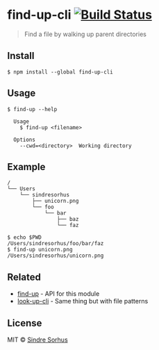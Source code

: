 # find-up-cli [![Build Status](https://travis-ci.org/sindresorhus/find-up-cli.svg?branch=master)](https://travis-ci.org/sindresorhus/find-up-cli)

> Find a file by walking up parent directories


## Install

```
$ npm install --global find-up-cli
```


## Usage

```
$ find-up --help

  Usage
    $ find-up <filename>

  Options
    --cwd=<directory>  Working directory
```


## Example

```
/
└── Users
    └── sindresorhus
        ├── unicorn.png
        └── foo
            └── bar
                ├── baz
                └── faz
```

```
$ echo $PWD
/Users/sindresorhus/foo/bar/faz
$ find-up unicorn.png
/Users/sindresorhus/unicorn.png
```


## Related

- [find-up](https://github.com/sindresorhus/find-up) - API for this module
- [look-up-cli](https://github.com/lydell/look-up-cli) - Same thing but with file patterns


## License

MIT © [Sindre Sorhus](https://sindresorhus.com)
